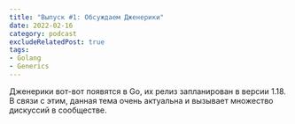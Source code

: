 ```yaml
---
title: "Выпуск #1: Обсуждаем Дженерики"
date: 2022-02-16
category: podcast
excludeRelatedPost: true
tags:
- Golang
- Generics
---
```


Дженерики вот-вот появятся в Go, их релиз запланирован в версии 1.18. В связи с этим, данная тема
очень актуальна и вызывает множество дискуссий в сообществе.


<!-- more -->

<SoundCloudEmbed title="Выпуск #1: Обсуждаем Дженерики"
author="Go Get Podcast"
src="https://w.soundcloud.com/player/?url=https%3A//api.soundcloud.com/tracks/1218190630&color=%2391857c&auto_play=false&hide_related=false&show_comments=true&show_user=true&show_reposts=false&show_teaser=true"
/>

<Remark />